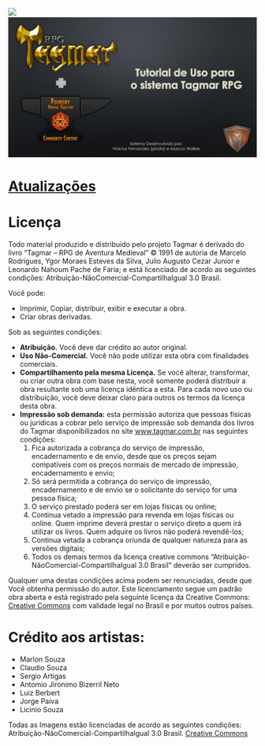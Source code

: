 ![](assets/fichas_gif.gif)
[![](assets/tutorial/001_Easy-Resize.com.jpg)](assets/tutorial/TutorialFoundryTagmarRPG.pdf)
# [Atualizações](changelog.md)

# Licença
Todo material produzido e distribuido pelo projeto Tagmar é derivado do livro “Tagmar – RPG de Aventura Medieval” © 1991 de autoria de Marcelo Rodrigues,  Ygor Moraes Esteves da Silva, Julio Augusto Cezar Junior e Leonardo Nahoum Pache de Faria; e está licenciado de acordo as seguintes condições: Atribuição-NãoComercial-CompartilhaIgual 3.0 Brasil.

Você pode:
* Imprimir, Copiar, distribuir, exibir e executar a obra.
* Criar obras derivadas.

Sob as seguintes condições:

* **Atribuição.** Você deve dar crédito ao autor original. 
* **Uso Não-Comercial.** Você não pode utilizar esta obra com finalidades comerciais. 
* **Compartilhamento pela mesma Licença.** Se você alterar, transformar, ou criar outra obra com base nesta, você somente poderá distribuir a obra resultante sob uma licença idêntica a esta. Para cada novo uso ou distribuição, você deve deixar claro para outros os termos da licença desta obra.
* **Impressão sob demanda:** esta permissão autoriza que pessoas físicas ou jurídicas a cobrar pelo serviço de impressão sob demanda dos livros do Tagmar disponibilizados no site www.tagmar.com.br nas seguintes condições:
    1. Fica autorizada a cobrança do serviço de impressão, encadernamento e de envio, desde que os preços sejam compatíveis com os preços normais de mercado de impressão, encadernamento e envio; 
    2. Só será permitida a cobrança do serviço de impressão, encadernamento e de envio se o solicitante do serviço for uma pessoa física; 
    3. O serviço prestado poderá ser em lojas físicas ou online; 
    4. Continua vetado a impressão para revenda em lojas físicas ou online. Quem imprime deverá prestar o serviço direto a quem irá utilizar os livros. Quem adquire os livros não poderá revendê-los; 
    5. Continua vetada a cobrança oriunda de qualquer natureza para as versões digitais; 
    6. Todos os demais termos da licença creative commons “Atribuição-NãoComercial-CompartilhaIgual 3.0 Brasil” deverão ser cumpridos.

Qualquer uma destas condições acima podem ser renunciadas, desde que Você obtenha permissão do autor.
Este licenciamento segue um padrão obra aberta e está registrado pela seguinte licença da Creative Commons: [Creative Commons](http://creativecommons.org/licenses/by-nc-sa/3.0/br/) com validade legal no Brasil e por muitos outros países. 

# Crédito aos artistas:

* Marlon Souza
* Claudio Souza
* Sergio Artigas
* Antomio Jironimo Bizerril Neto
* Luiz Berbert
* Jorge Paiva
* Licinio Souza

Todas as Imagens estão licenciadas de acordo as seguintes condições: Atribuição-NãoComercial-CompartilhaIgual 3.0 Brasil.
[Creative Commons](http://creativecommons.org/licenses/by-nc-sa/3.0/br/)



   


                            